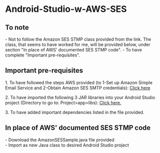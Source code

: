 # Android-Studio-w-AWS-SES #


<h2>To note</h2>
- Not to follow the Amazon SES STMP class provided from the link. The class, that seems to have worked for me, will be provided below, under section "In place of AWS' documented SES STMP code".
- To have complete "Important pre-requisites".

<h2>Important pre-requisites</h2>
<p>1. To have followed the steps AWS provided (to 1-Set up Amazon Simple Email Service and 2-Obtain Amazon SES SMTP credentials): <a href="https://docs.aws.amazon.com/ses/latest/dg/send-using-smtp-programmatically.html">Click here</br></a></p>
<p>2. To have imported the following 3 JAR libraries into your Android Studio project (Directory to go to: Project>app>libs): <a href="https://drive.google.com/drive/folders/1q5n2ROQvlmvkW7DAWyhGxzceRustouhK">Click here.</br></a></p>
<p>3. To have added important dependencies listed in the file provided.</p>

<h2>In place of AWS' documented SES STMP code</h2>
- Download the AmazonSESSample.java file provided</br>
- Import as new Java class to desired Android Studio project
